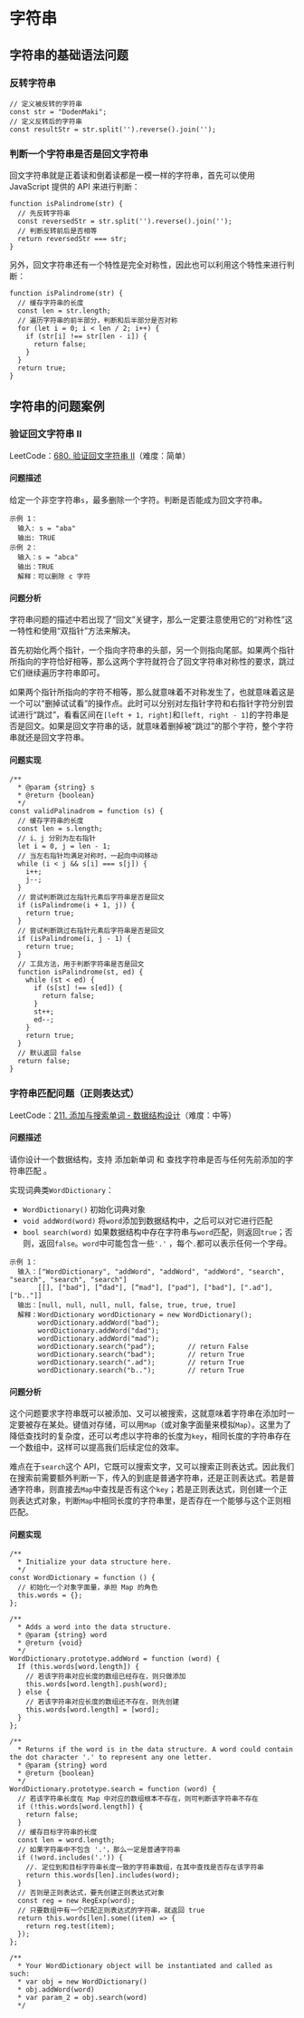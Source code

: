 # 字符串

## 字符串的基础语法问题

### 反转字符串
```
// 定义被反转的字符串
const str = "DodenMaki";
// 定义反转后的字符串
const resultStr = str.split('').reverse().join('');
```

### 判断一个字符串是否是回文字符串
回文字符串就是正着读和倒着读都是一模一样的字符串，首先可以使用 JavaScript 提供的 API 来进行判断：
```
function isPalindrome(str) {
  // 先反转字符串
  const reversedStr = str.split('').reverse().join('');
  // 判断反转前后是否相等
  return reversedStr === str;
}
```

另外，回文字符串还有一个特性是完全对称性，因此也可以利用这个特性来进行判断：
```
function isPalindrome(str) {
  // 缓存字符串的长度
  const len = str.length;
  // 遍历字符串的前半部分，判断和后半部分是否对称
  for (let i = 0; i < len / 2; i++) {
  	if (str[i] !== str[len - i]) {
      return false;
    }
  }
  return true;
}
```

## 字符串的问题案例
### 验证回文字符串 Ⅱ
LeetCode：[680. 验证回文字符串 Ⅱ](https://leetcode-cn.com/problems/valid-palindrome-ii/)（难度：简单）

#### 问题描述
给定一个非空字符串`s`，最多删除一个字符。判断是否能成为回文字符串。
```
示例 1：
  输入: s = "aba"
  输出: TRUE
示例 2：
  输入：s = "abca"
  输出：TRUE
  解释：可以删除 c 字符
```

#### 问题分析
字符串问题的描述中若出现了“回文”关键字，那么一定要注意使用它的“对称性”这一特性和使用“双指针”方法来解决。

首先初始化两个指针，一个指向字符串的头部，另一个则指向尾部。如果两个指针所指向的字符恰好相等，那么这两个字符就符合了回文字符串对称性的要求，跳过它们继续遍历字符串即可。

如果两个指针所指向的字符不相等，那么就意味着不对称发生了，也就意味着这是一个可以“删掉试试看”的操作点。此时可以分别对左指针字符和右指针字符分别尝试进行“跳过”，看看区间在`[left + 1, right]`和`[left, right - 1]`的字符串是否是回文。如果是回文字符串的话，就意味着删掉被“跳过”的那个字符，整个字符串就还是回文字符串。

#### 问题实现
```
/**
  * @param {string} s
  * @return {boolean}
  */
const validPalinadrom = function (s) {
  // 缓存字符串的长度
  const len = s.length;
  // i、j 分别为左右指针
  let i = 0, j = len - 1;
  // 当左右指针均满足对称时，一起向中间移动
  while (i < j && s[i] === s[j]) {
    i++;
    j--;
  }
  // 尝试判断跳过左指针元素后字符串是否是回文
  if (isPalindrome(i + 1, j)) {
    return true;
  }
  // 尝试判断跳过右指针元素后字符串是否是回文
  if (isPalindrome(i, j - 1) {
    return true; 
  }
  // 工具方法，用于判断字符串是否是回文
  function isPalindrome(st, ed) {
    while (st < ed) {
      if (s[st] !== s[ed]) {
        return false;
      }
      st++;
      ed--;
    }
    return true;
  }
  // 默认返回 false
  return false;
}
```

### 字符串匹配问题（正则表达式）
LeetCode：[211. 添加与搜索单词 - 数据结构设计](https://leetcode-cn.com/problems/design-add-and-search-words-data-structure/)（难度：中等）

#### 问题描述
请你设计一个数据结构，支持 添加新单词 和 查找字符串是否与任何先前添加的字符串匹配 。

实现词典类`WordDictionary`：
- `WordDictionary()` 初始化词典对象
- `void addWord(word)` 将`word`添加到数据结构中，之后可以对它进行匹配
- `bool search(word)` 如果数据结构中存在字符串与`word`匹配，则返回`true`；否则，返回`false`。`word`中可能包含一些`'.'` ，每个`.`都可以表示任何一个字母。

```
示例 1：
  输入：["WordDictionary", "addWord", "addWord", "addWord", "search", "search", "search", "search"]
       [[], ["bad"], [“dad"], [“mad"], ["pad"], ["bad"], [".ad"], ["b.."]]
  输出：[null, null, null, null, false, true, true, true]
  解释：WordDictionary wordDictionary = new WordDictionary();
       wordDictionary.addWord("bad");
       wordDictionary.addWord("dad");
       wordDictionary.addWord("mad");
       wordDictionary.search("pad");        // return False
       wordDictionary.search("bad");        // return True
       wordDictionary.search(".ad");        // return True
       wordDictionary.search("b..");        // return True
```

#### 问题分析
这个问题要求字符串既可以被添加、又可以被搜索，这就意味着字符串在添加时一定要被存在某处。键值对存储，可以用`Map`（或对象字面量来模拟`Map`）。这里为了降低查找时的复杂度，还可以考虑以字符串的长度为`key`，相同长度的字符串存在一个数组中，这样可以提高我们后续定位的效率。

难点在于`search`这个 API，它既可以搜索文字，又可以搜索正则表达式。因此我们在搜索前需要额外判断一下，传入的到底是普通字符串，还是正则表达式。若是普通字符串，则直接去`Map`中查找是否有这个`key`；若是正则表达式，则创建一个正则表达式对象，判断`Map`中相同长度的字符串里，是否存在一个能够与这个正则相匹配。

#### 问题实现
```
/**
  * Initialize your data structure here.
  */
const WordDictionary = function () {
  // 初始化一个对象字面量，承担 Map 的角色
  this.words = {};
};

/**
  * Adds a word into the data structure. 
  * @param {string} word
  * @return {void}
  */
WordDictionary.prototype.addWord = function (word) {
  If (this.words[word.length]) {
    // 若该字符串对应长度的数组已经存在，则只做添加
  	this.words[word.length].push(word);
  } else {
  	// 若该字符串对应长度的数组还不存在，则先创建
    this.words[word.length] = [word];
  }
};

/**
  * Returns if the word is in the data structure. A word could contain the dot character '.' to represent any one letter. 
  * @param {string} word
  * @return {boolean}
  */
WordDictionary.prototype.search = function (word) {
  // 若该字符串长度在 Map 中对应的数组根本不存在，则可判断该字符串不存在
  if (!this.words[word.length]) {
    return false;
  }
  // 缓存目标字符串的长度
  const len = word.length;
  // 如果字符串中不包含 '.'，那么一定是普通字符串
  if (!word.includes('.')) {
    //. 定位到和目标字符串长度一致的字符串数组，在其中查找是否存在该字符串
    return this.words[len].includes(word);
  }
  // 否则是正则表达式，要先创建正则表达式对象
  const reg = new RegExp(word);
  // 只要数组中有一个匹配正则表达式的字符串，就返回 true
  return this.words[len].some((item) => {
    return reg.test(item);
  });
};

/**
  * Your WordDictionary object will be instantiated and called as such:
  * var obj = new WordDictionary()
  * obj.addWord(word)
  * var param_2 = obj.search(word)
  */
```